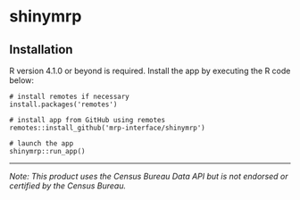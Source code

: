 # shinymrp

## Installation
R version 4.1.0 or beyond is required. Install the app by executing the R code below:
```
# install remotes if necessary
install.packages('remotes')

# install app from GitHub using remotes
remotes::install_github('mrp-interface/shinymrp')

# launch the app
shinymrp::run_app()
```

---
*Note: This product uses the Census Bureau Data API but is not endorsed or certified by the Census Bureau.*